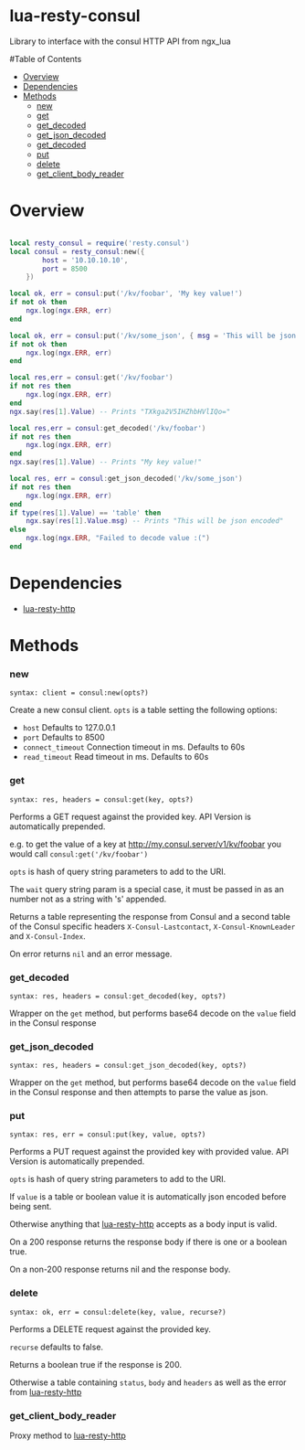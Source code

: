 lua-resty-consul
================

Library to interface with the consul HTTP API from ngx_lua

#Table of Contents

* [Overview](#overview)
* [Dependencies](#dependencies)
* [Methods](#methods)
    * [new](#new)
    * [get](#get)
    * [get_decoded](#get_decoded)
    * [get_json_decoded](#get_json_decoded)
    * [get_decoded](#get_decoded)
    * [put](#put)
    * [delete](#delete)
    * [get_client_body_reader](#get_client_body_reader)

# Overview

```lua

local resty_consul = require('resty.consul')
local consul = resty_consul:new({
        host = '10.10.10.10',
        port = 8500
    })

local ok, err = consul:put('/kv/foobar', 'My key value!')
if not ok then
    ngx.log(ngx.ERR, err)
end

local ok, err = consul:put('/kv/some_json', { msg = 'This will be json encoded'})
if not ok then
    ngx.log(ngx.ERR, err)
end

local res,err = consul:get('/kv/foobar')
if not res then
    ngx.log(ngx.ERR, err)
end
ngx.say(res[1].Value) -- Prints "TXkga2V5IHZhbHVlIQo="

local res,err = consul:get_decoded('/kv/foobar')
if not res then
    ngx.log(ngx.ERR, err)
end
ngx.say(res[1].Value) -- Prints "My key value!"

local res, err = consul:get_json_decoded('/kv/some_json')
if not res then
    ngx.log(ngx.ERR, err)
end
if type(res[1].Value) == 'table' then
    ngx.say(res[1].Value.msg) -- Prints "This will be json encoded"
else
    ngx.log(ngx.ERR, "Failed to decode value :(")
end

```


# Dependencies

 * [lua-resty-http](https://github.com/pintsized/lua-resty-http)

# Methods

### new

`syntax: client = consul:new(opts?)`

Create a new consul client. `opts` is a table setting the following options:

 * `host` Defaults to 127.0.0.1
 * `port` Defaults to 8500
 * `connect_timeout` Connection timeout in ms. Defaults to 60s
 * `read_timeout` Read timeout in ms. Defaults to 60s

### get

`syntax: res, headers = consul:get(key, opts?)`

Performs a GET request against the provided key. API Version is automatically prepended.

e.g. to get the value of a key at http://my.consul.server/v1/kv/foobar you would call `consul:get('/kv/foobar')`

`opts` is hash of query string parameters to add to the URI.

The `wait` query string param is a special case, it must be passed in as an number not as a string with 's' appended.

Returns a table representing the response from Consul and a second table of the Consul specific headers `X-Consul-Lastcontact`, `X-Consul-KnownLeader` and `X-Consul-Index`.

On error returns `nil` and an error message.

### get_decoded

`syntax: res, headers = consul:get_decoded(key, opts?)`

Wrapper on the `get` method, but performs base64 decode on the `value` field in the Consul response

### get_json_decoded

`syntax: res, headers = consul:get_json_decoded(key, opts?)`

Wrapper on the `get` method, but performs base64 decode on the `value` field in the Consul response and then attempts to parse the value as json.

### put

`syntax: res, err = consul:put(key, value, opts?)`

Performs a PUT request against the provided key with provided value. API Version is automatically prepended.

`opts` is hash of query string parameters to add to the URI.

If `value` is a table or boolean value it is automatically json encoded before being sent.

Otherwise anything that [lua-resty-http](https://github.com/pintsized/lua-resty-http) accepts as a body input is valid.

On a 200 response returns the response body if there is one or a boolean true.

On a non-200 response returns nil and the response body.

### delete

`syntax: ok, err = consul:delete(key, value, recurse?)`

Performs a DELETE request against the provided key. 

`recurse` defaults to false.

Returns a boolean true if the response is 200.

Otherwise a table containing `status`, `body` and `headers` as well as the error from [lua-resty-http](https://github.com/pintsized/lua-resty-http)

### get_client_body_reader

Proxy method to [lua-resty-http](https://github.com/pintsized/lua-resty-http#get_client_body_reader)
